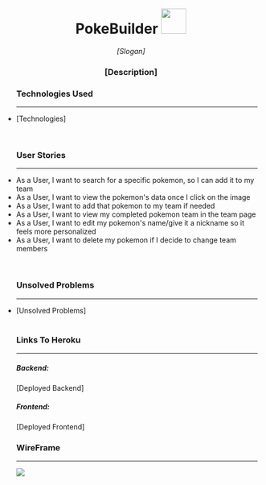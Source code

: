 <div align="center">
   <h1> PokeBuilder <span> <img  width="50px" src="https://user-images.githubusercontent.com/106211683/202066514-1fec2a4a-1216-4287-b0af-e459a008a39d.png"/> </span></h1> <i>[Slogan]
 </i> 
  
<h3>   [Description] </h3>
  
  <ul align="left"> 
 <h3>Technologies Used </h3>
     
------
<li>[Technologies]</li>
  </ul>
  </br>
<ul align="left">   
<h3> User Stories </h3>
   
------
<li>As a User, I want to search for a specific pokemon, so I can add it to my team</li>
<li> As a User, I want to view the pokemon's data once I click on the image</li>
<li>As a User, I want to add that pokemon to my team if needed</li>
<li>As a User, I want to view my completed pokemon team in the team page</li>
 <li>As a User, I want to edit my pokemon's name/give it a nickname so it feels more personalized</li>
         <li>As a User, I want to delete my pokemon if I decide to change team members
</li>
     </ul>
   </br>
 <ul align="left">   
<h3>Unsolved Problems</h3>

------
<li>[Unsolved Problems]</li>
  </br>    
   <h3 align="left">
<h3>Links To Heroku</h3>
      
------
<h5>Backend:</h5>[Deployed Backend]
<h5>Frontend:</h5>[Deployed Frontend]

</br>      
<h3> WireFrame  </h3> 
      
------
<img  align="center" src="https://media.git.generalassemb.ly/user/43551/files/01012cbe-c594-428a-bc59-f1bb25424d25">

  </div>
